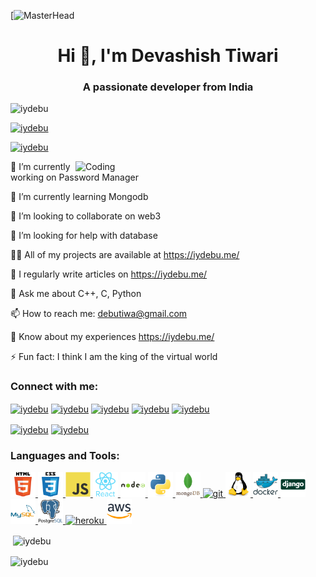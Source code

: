 [![MasterHead](https://i.ibb.co/wJkjGj6/Basics-of-Video-Coding.gif)
<h1 align="center">Hi 👋, I'm Devashish Tiwari</h1>
<h3 align="center">A passionate developer from India</h3>
<p align="left"> <img src="https://komarev.com/ghpvc/?username=iydebu&label=Profile%20views&color=0e75b6&style=flat" alt="iydebu" /> </p>
<p align="left"> <a href="https://github.com/ryo-ma/github-profile-trophy"><img src="https://github-profile-trophy.vercel.app/?username=iydebu" alt="iydebu" /></a> </p>
<p align="left"> <a href="https://twitter.com/iydebu" target="blank"><img src="https://img.shields.io/twitter/follow/iydebu?logo=twitter&style=for-the-badge" alt="iydebu" /></a> </p>
<img align="right" alt="Coding" width="400" src="https://cdn.sanity.io/images/ordgikwe/production/a830c5182852e35bcd0dc07b90122f07ecd15f48-700x525.gif">

🔭 I’m currently working on Password Manager

🌱 I’m currently learning Mongodb

👯 I’m looking to collaborate on web3

🤝 I’m looking for help with database

👨‍💻 All of my projects are available at https://iydebu.me/

📝 I regularly write articles on https://iydebu.me/

💬 Ask me about C++, C, Python

📫 How to reach me: debutiwa@gmail.com

📄 Know about my experiences https://iydebu.me/

⚡ Fun fact: I think I am the king of the virtual world

<h3 align="left">Connect with me:</h3>
<p align="left">
<a href="https://dev.to/iydebu" target="blank"><img align="center" src="https://raw.githubusercontent.com/rahuldkjain/github-profile-readme-generator/master/src/images/icons/Social/devto.svg" alt="iydebu" height="30" width="40" /></a>
<a href="https://twitter.com/iydebu" target="blank"><img align="center" src="https://raw.githubusercontent.com/rahuldkjain/github-profile-readme-generator/master/src/images/icons/Social/twitter.svg" alt="iydebu" height="30" width="40" /></a>
<a href="https://linkedin.com/in/iydebu" target="blank"><img align="center" src="https://raw.githubusercontent.com/rahuldkjain/github-profile-readme-generator/master/src/images/icons/Social/linked-in-alt.svg" alt="iydebu" height="30" width="40" /></a>
<a href="https://codesandbox.com/iydebu" target="blank"><img align="center" src="https://raw.githubusercontent.com/rahuldkjain/github-profile-readme-generator/master/src/images/icons/Social/codesandbox.svg" alt="iydebu" height="30" width="40" /></a>
<a href="https://instagram.com/iydebu" target="blank"><img align="center" src="https://raw.githubusercontent.com/rahuldkjain/github-profile-readme-generator/master/src/images/icons/Social/instagram.svg" alt="iydebu" height="30" width="40" /></a>

<a href="https://stackoverflow.com/users/1234567/iydebu" target="blank"><img align="center" src="https://raw.githubusercontent.com/rahuldkjain/github-profile-readme-generator/master/src/images/icons/Social/stack-overflow.svg" alt="iydebu" height="30" width="40" /></a>
<a href="https://www.youtube.com/channel/UCN-abcdefgh" target="blank"><img align="center" src="https://raw.githubusercontent.com/rahuldkjain/github-profile-readme-generator/master/src/images/icons/Social/youtube.svg" alt="iydebu" height="30" width="40" /></a>

</p>
<h3 align="left">Languages and Tools:</h3>
<p align="left"> <a href="https://www.w3.org/html/" target="_blank"> <img src="https://raw.githubusercontent.com/devicons/devicon/master/icons/html5/html5-original-wordmark.svg" alt="html5" width="40" height="40"/> </a> <a href="https://www.w3schools.com/css/" target="_blank"> <img src="https://raw.githubusercontent.com/devicons/devicon/master/icons/css3/css3-original-wordmark.svg" alt="css3" width="40" height="40"/> </a> <a href="https://developer.mozilla.org/en-US/docs/Web/JavaScript" target="_blank"> <img src="https://raw.githubusercontent.com/devicons/devicon/master/icons/javascript/javascript-original.svg" alt="javascript" width="40" height="40"/> </a> <a href="https://reactjs.org/" target="_blank"> <img src="https://raw.githubusercontent.com/devicons/devicon/master/icons/react/react-original-wordmark.svg" alt="react" width="40" height="40"/> </a> <a href="https://nodejs.org" target="_blank"> <img src="https://raw.githubusercontent.com/devicons/devicon/master/icons/nodejs/nodejs-original-wordmark.svg" alt="nodejs" width="40" height="40"/> </a> <a href="https://www.python.org" target="_blank"> <img src="https://raw.githubusercontent.com/devicons/devicon/master/icons/python/python-original.svg" alt="python" width="40" height="40"/> </a> <a href="https://www.mongodb.com/" target="_blank"> <img src="https://raw.githubusercontent.com/devicons/devicon/master/icons/mongodb/mongodb-original-wordmark.svg" alt="mongodb" width="40" height="40"/> </a> <a href="https://git-scm.com/" target="_blank"> <img src="https://www.vectorlogo.zone/logos/git-scm/git-scm-icon.svg" alt="git" width="40" height="40"/> </a> <a href="https://www.linux.org/" target="_blank"> <img src="https://raw.githubusercontent.com/devicons/devicon/master/icons/linux/linux-original.svg" alt="linux" width="40" height="40"/> </a> <a href="https://www.docker.com/" target="_blank"> <img src="https://raw.githubusercontent.com/devicons/devicon/master/icons/docker/docker-original-wordmark.svg" alt="docker" width="40" height="40"/> </a> <a href="https://www.djangoproject.com/" target="_blank"> <img src="https://raw.githubusercontent.com/devicons/devicon/master/icons/django/django-original.svg" alt="django" width="40" height="40"/> </a> <a href="https://www.mysql.com/" target="_blank"> <img src="https://raw.githubusercontent.com/devicons/devicon/master/icons/mysql/mysql-original-wordmark.svg" alt="mysql" width="40" height="40"/> </a> <a href="https://www.postgresql.org" target="_blank"> <img src="https://raw.githubusercontent.com/devicons/devicon/master/icons/postgresql/postgresql-original-wordmark.svg" alt="postgresql" width="40" height="40"/> </a> <a href="https://www.heroku.com" target="_blank"> <img src="https://www.vectorlogo.zone/logos/heroku/heroku-icon.svg" alt="heroku" width="40" height="40"/> </a> <a href="https://aws.amazon.com/" target="_blank"> <img src="https://raw.githubusercontent.com/devicons/devicon/master/icons/amazonwebservices/amazonwebservices-original-wordmark.svg" alt="aws" width="40" height="40"/> </a> </p>

<p>&nbsp;<img align="center" src="https://github-readme-stats.vercel.app/api?username=iydebu&show_icons=true&locale=en" alt="iydebu" /></p>
<p><img align="center" src="https://github-readme-streak-stats.herokuapp.com/?user=iydebu&" alt="iydebu" /></p>
